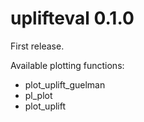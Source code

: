 # uplifteval 0.1.0

First release.

Available plotting functions:
- plot_uplift_guelman
- pl_plot
- plot_uplift
